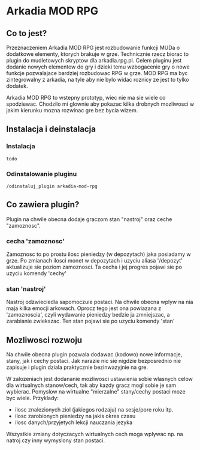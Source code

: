 # Arkadia MOD RPG

## Co to jest?

Przeznaczeniem Arkadia MOD RPG jest rozbudowanie funkcji MUDa o dodatkowe elementy, ktorych brakuje w grze.
Technicznie rzecz biorac to plugin do mudletowych skryptow dla arkadia.rpg.pl.
Celem pluginu jest dodanie nowych elementow do gry i dzieki temu wzbogacenie gry o nowe funkcje pozwalajace bardziej rozbudowac RPG w grze.
MOD RPG ma byc zintegrowalny z arkadia, na tyle aby nie bylo widac roznicy ze jest to tylko dodatek.

Arkadia MOD RPG to wstepny prototyp, wiec nie ma sie wiele co spodziewac. 
Chodzilo mi glownie aby pokazac kilka drobnych mozliwosci w jakim kierunku mozna rozwinac gre bez bycia wizem.


## Instalacja i deinstalacja

### Instalacja

```
todo
```

### Odinstalowanie pluginu

```
/odinstaluj_plugin arkadia-mod-rpg
```

## Co zawiera plugin?

Plugin na chwile obecna dodaje graczom stan "nastroj" oraz ceche "zamoznosc".

### cecha 'zamoznosc'
Zamoznosc to po prostu ilosc pieniedzy (w depozytach) jaka posiadamy w grze. Po zmianach ilosci monet w depozytach i uzyciu aliasa '/depozyt' aktualizuje sie poziom zamoznosci.
Ta cecha i jej progres pojawi sie po uzyciu komendy 'cechy'

### stan 'nastroj'
Nastroj odzwieciedla sapomoczuie postaci. Na chwile obecna wplyw na nia maja kilka emocji arkowach.
Oprocz tego jest ona powiazana z 'zamoznoscia', czyli wydawanie pieniedzy bedzie ja zmniejszac, a zarabianie zwiekszac.
Ten stan pojawi sie po uzyciu komendy 'stan'

## Mozliwosci rozwoju

Na chwile obecna plugin pozwala dodawac (kodowo) nowe informacje, stany, jak i cechy postaci.
Jak narazie nic sie nigdzie bezposrednio nie zapisuje i plugin dziala praktycznie bezinwazyjnie na gre.

W zalozeniach jest dodananie mozliwosci ustawienia sobie wlasnych celow dla wirtualnych stanow/cech, tak aby kazdy gracz mogl sobie je sam wybierac.
Pomyslow na wirtualne "mierzalne" stany/cechy postaci moze byc wiele. Przyklady:
 - ilosc znalezionych ziol (jakiegos rodzaju) na sesje/pore roku itp. 
 - ilosc zarobionych pieniedzy na jakis okres czasu
 - ilosc danych/przyjetych lekcji nauczania jezyka
 
Wszystkie zmiany dotyczacych wirtualnych cech moga wplywac np. na natroj czy inny wymyslony stan postaci.
 
